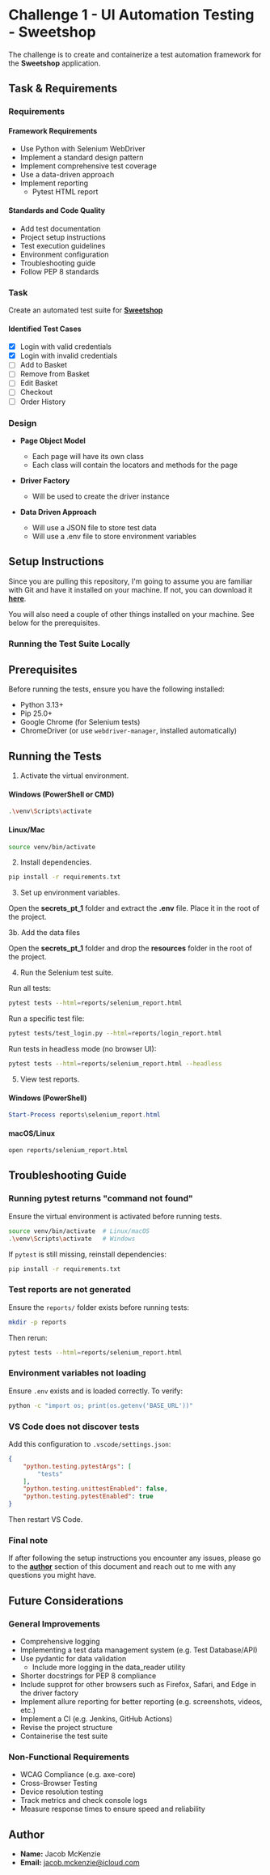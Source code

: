 # **Challenge 1 - UI Automation Testing - Sweetshop**  

The challenge is to create and containerize a test automation framework for the **Sweetshop** application.  

## **Task & Requirements**  

### **Requirements**  

#### **Framework Requirements**  

- Use Python with Selenium WebDriver  
- Implement a standard design pattern  
- Implement comprehensive test coverage  
- Use a data-driven approach  
- Implement reporting
  - Pytest HTML report

#### **Standards and Code Quality**  

- Add test documentation  
- Project setup instructions  
- Test execution guidelines  
- Environment configuration  
- Troubleshooting guide  
- Follow PEP 8 standards  

### **Task**  

Create an automated test suite for **[Sweetshop](https://sweetshop.netlify.app/)** 

#### **Identified Test Cases**  

- [x] Login with valid credentials  
- [x] Login with invalid credentials  
- [ ] Add to Basket  
- [ ] Remove from Basket  
- [ ] Edit Basket
- [ ] Checkout  
- [ ] Order History  

### **Design**  

- **Page Object Model**
  - Each page will have its own class  
  - Each class will contain the locators and methods for the page

- **Driver Factory**
  - Will be used to create the driver instance  

- **Data Driven Approach**
  - Will use a JSON file to store test data
  - Will use a .env file to store environment variables

## **Setup Instructions**  

Since you are pulling this repository, I'm going to assume you are familiar with Git and have it installed on your machine. If not, you can download it **[here](https://git-scm.com/downloads)**.  

You will also need a couple of other things installed on your machine. See below for the prerequisites.  

### **Running the Test Suite Locally**  

## **Prerequisites**  

Before running the tests, ensure you have the following installed:  

- Python 3.13+  
- Pip 25.0+  
- Google Chrome (for Selenium tests)  
- ChromeDriver (or use `webdriver-manager`, installed automatically)  

## **Running the Tests**  

1. Activate the virtual environment.  

#### **Windows (PowerShell or CMD)**  

```bash
.\venv\Scripts\activate
```

#### **Linux/Mac**  

```bash
source venv/bin/activate
```

2. Install dependencies.  

```bash
pip install -r requirements.txt
```

3. Set up environment variables.  

Open the **secrets_pt_1**  folder and extract the **.env** file. Place it in the root of the project.

3b. Add the data files

Open the **secrets_pt_1**  folder and drop the **resources** folder in the root of the project.

4. Run the Selenium test suite.  

Run all tests:  

```bash
pytest tests --html=reports/selenium_report.html
```

Run a specific test file:  

```bash
pytest tests/test_login.py --html=reports/login_report.html
```

Run tests in headless mode (no browser UI):

```bash
pytest tests --html=reports/selenium_report.html --headless
```

5. View test reports.  

#### **Windows (PowerShell)**

```powershell
Start-Process reports\selenium_report.html
```

#### **macOS/Linux**

```bash
open reports/selenium_report.html
```

## **Troubleshooting Guide**  

### **Running pytest returns "command not found"**  

Ensure the virtual environment is activated before running tests.  

```bash
source venv/bin/activate  # Linux/macOS
.\venv\Scripts\activate   # Windows
```

If `pytest` is still missing, reinstall dependencies:  

```bash
pip install -r requirements.txt
```

### **Test reports are not generated**  

Ensure the `reports/` folder exists before running tests:  

```bash
mkdir -p reports
```

Then rerun:  

```bash
pytest tests --html=reports/selenium_report.html
```

### **Environment variables not loading**  

Ensure `.env` exists and is loaded correctly. To verify:  

```bash
python -c "import os; print(os.getenv('BASE_URL'))"
```

### **VS Code does not discover tests**  

Add this configuration to `.vscode/settings.json`:  

```json
{
    "python.testing.pytestArgs": [
        "tests"
    ],
    "python.testing.unittestEnabled": false,
    "python.testing.pytestEnabled": true
}
```

Then restart VS Code.

### Final note

If after following the setup instructions you encounter any issues, please go to the **[author](#author)** section of this document and reach out to me with any questions you might have.

## Future Considerations

### General Improvements

- Comprehensive logging
- Implementing a test data management system (e.g. Test Database/API)
- Use pydantic for data validation
  - Include more logging in the data_reader utility
- Shorter docstrings for PEP 8 compliance
- Include supprot for other browsers such as Firefox, Safari, and Edge in the driver factory
- Implement allure reporting for better reporting (e.g. screenshots, videos, etc.)
- Implement a CI (e.g. Jenkins, GitHub Actions)
- Revise the project structure
- Containerise the test suite

### Non-Functional Requirements

- WCAG Compliance (e.g. axe-core)
- Cross-Browser Testing
- Device resolution testing
- Track metrics and check console logs
- Measure response times to ensure speed and reliability

## **Author**  

- **Name:** Jacob McKenzie
- **Email:** jacob.mckenzie@icloud.com
